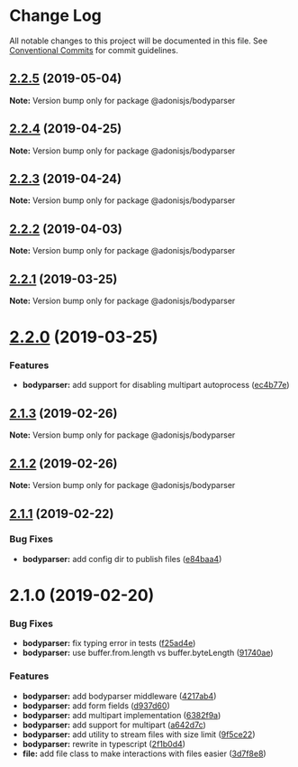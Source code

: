 # Change Log

All notable changes to this project will be documented in this file.
See [Conventional Commits](https://conventionalcommits.org) for commit guidelines.

## [2.2.5](https://github.com/adonisjs/adonis-framework/tree/master/packages/bodyparser/compare/@adonisjs/bodyparser@2.2.4...@adonisjs/bodyparser@2.2.5) (2019-05-04)

**Note:** Version bump only for package @adonisjs/bodyparser





## [2.2.4](https://github.com/adonisjs/adonis-framework/tree/master/packages/bodyparser/compare/@adonisjs/bodyparser@2.2.3...@adonisjs/bodyparser@2.2.4) (2019-04-25)

**Note:** Version bump only for package @adonisjs/bodyparser





## [2.2.3](https://github.com/adonisjs/adonis-framework/tree/master/packages/bodyparser/compare/@adonisjs/bodyparser@2.2.2...@adonisjs/bodyparser@2.2.3) (2019-04-24)

**Note:** Version bump only for package @adonisjs/bodyparser





## [2.2.2](https://github.com/adonisjs/adonis-framework/tree/master/packages/bodyparser/compare/@adonisjs/bodyparser@2.2.1...@adonisjs/bodyparser@2.2.2) (2019-04-03)

**Note:** Version bump only for package @adonisjs/bodyparser





## [2.2.1](https://github.com/adonisjs/adonis-framework/tree/master/packages/bodyparser/compare/@adonisjs/bodyparser@2.2.0...@adonisjs/bodyparser@2.2.1) (2019-03-25)

**Note:** Version bump only for package @adonisjs/bodyparser





# [2.2.0](https://github.com/adonisjs/adonis-framework/tree/master/packages/bodyparser/compare/@adonisjs/bodyparser@2.1.3...@adonisjs/bodyparser@2.2.0) (2019-03-25)


### Features

* **bodyparser:** add support for disabling multipart autoprocess ([ec4b77e](https://github.com/adonisjs/adonis-framework/tree/master/packages/bodyparser/commit/ec4b77e))





## [2.1.3](https://github.com/adonisjs/adonis-framework/tree/master/packages/bodyparser/compare/@adonisjs/bodyparser@2.1.2...@adonisjs/bodyparser@2.1.3) (2019-02-26)

**Note:** Version bump only for package @adonisjs/bodyparser





## [2.1.2](https://github.com/adonisjs/adonis-framework/tree/master/packages/bodyparser/compare/@adonisjs/bodyparser@2.1.1...@adonisjs/bodyparser@2.1.2) (2019-02-26)

**Note:** Version bump only for package @adonisjs/bodyparser





## [2.1.1](https://github.com/adonisjs/adonis-framework/tree/master/packages/bodyparser/compare/@adonisjs/bodyparser@2.1.0...@adonisjs/bodyparser@2.1.1) (2019-02-22)


### Bug Fixes

* **bodyparser:** add config dir to publish files ([e84baa4](https://github.com/adonisjs/adonis-framework/tree/master/packages/bodyparser/commit/e84baa4))





# 2.1.0 (2019-02-20)


### Bug Fixes

* **bodyparser:** fix typing error in tests ([f25ad4e](https://github.com/adonisjs/adonis-framework/tree/master/packages/bodyparser/commit/f25ad4e))
* **bodyparser:** use buffer.from.length vs buffer.byteLength ([91740ae](https://github.com/adonisjs/adonis-framework/tree/master/packages/bodyparser/commit/91740ae))


### Features

* **bodyparser:** add bodyparser middleware ([4217ab4](https://github.com/adonisjs/adonis-framework/tree/master/packages/bodyparser/commit/4217ab4))
* **bodyparser:** add form fields ([d937d60](https://github.com/adonisjs/adonis-framework/tree/master/packages/bodyparser/commit/d937d60))
* **bodyparser:** add multipart implementation ([6382f9a](https://github.com/adonisjs/adonis-framework/tree/master/packages/bodyparser/commit/6382f9a))
* **bodyparser:** add support for multipart ([a642d7c](https://github.com/adonisjs/adonis-framework/tree/master/packages/bodyparser/commit/a642d7c))
* **bodyparser:** add utility to stream files with size limit ([9f5ce22](https://github.com/adonisjs/adonis-framework/tree/master/packages/bodyparser/commit/9f5ce22))
* **bodyparser:** rewrite in typescript ([2f1b0d4](https://github.com/adonisjs/adonis-framework/tree/master/packages/bodyparser/commit/2f1b0d4))
* **file:** add file class to make interactions with files easier ([3d7f8e8](https://github.com/adonisjs/adonis-framework/tree/master/packages/bodyparser/commit/3d7f8e8))
